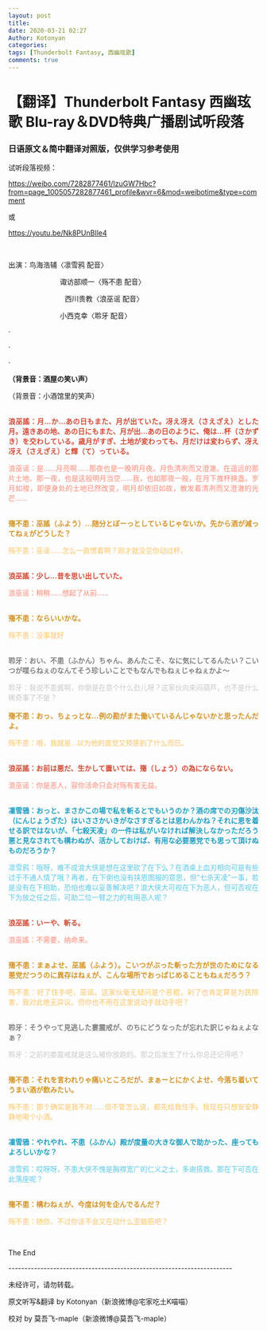 ```yaml
---
layout: post
title: 
date: 2020-03-21 02:27
Author: Kotonyan
categories: 
tags: [Thunderbolt Fantasy, 西幽玹歌]
comments: true
--- 
```


# 【翻译】Thunderbolt Fantasy 西幽玹歌 Blu-ray＆DVD特典广播剧试听段落

### 日语原文＆简中翻译对照版，仅供学习参考使用
                                             
<p align="justify">​​试听段落视频：</p>
<p align="justify"><a href="https://weibo.com/7282877461/IzuGW7Hbc?from=page_1005057282877461_profile&amp;wvr=6&amp;mod=weibotime&amp;type=comment">https://weibo.com/7282877461/IzuGW7Hbc?from=page_1005057282877461_profile&amp;wvr=6&amp;mod=weibotime&amp;type=comment</a></p>
或
<p align="justify"><a href="https://youtu.be/Nk8PUnBIle4">https://youtu.be/Nk8PUnBIle4</a></p>
<p align="justify"><br></p>
<p align="justify">出演：鸟海浩辅〈凛雪鸦 配音〉</p>
<p align="justify">&emsp; &emsp; &emsp; &emsp; &emsp; &emsp;诹访部顺一〈殇不患 配音〉</p>
<p align="justify">&emsp; &emsp; &emsp; &emsp; &emsp;&emsp;&emsp;西川贵教〈浪巫谣 配音〉</p>
<p align="justify">&emsp; &emsp; &emsp; &emsp; &emsp;&emsp; 小西克幸〈聆牙 配音〉<br></p>
<p align="justify">·</p>
<p align="justify">·<br></p>
<p align="justify">·<br></p>
<p align="justify"><b>（背景音：酒屋の笑い声）</b></p>
<p align="justify">（背景音：小酒馆里的笑声）</p>
<p align="justify"><br><b><font color="#d24a35">浪巫謠：月…か…あの日もまた、月が出ていた。冴え冴え（さえざえ）とした月。遠きあの地、あの日にもまた、月が出…あの日のように、俺は…杯（さかずき）を交わしている。歳月がすぎ、土地が変わっても、月だけは変わらず、冴え冴え（さえざえ）と輝（て）っている。</font></b></p>
<p align="justify"><font color="#ff8a78">浪巫谣：是……月亮啊……那夜也是一晚明月夜。月色清冽而又澄澈。在遥远的那片土地、那一夜，也是这般明月当空……我，也如那夜一般，在月下推杯换盏。岁月如梭，即便身处的土地已然改变，明月却依旧如故，散发着清冽而又澄澈的光芒……</font></p>
<p align="justify"><br><font color="#d49225"><b>殤不患：巫謠（ふよう）…随分とぼーっとしているじゃないか。先から酒が減ってねぇがどうした？</b></font></p>
<p align="justify"><font color="#fec467">殇不患：巫谣……怎么一直愣着啊？刚才就没见你动过杯。</font></p>
<p align="justify"><br><font color="#d24a35"><b>浪巫謠：少し…昔を思い出していた。</b></font></p>
<p align="justify"><font color="#ff8a78">浪巫谣：稍稍……想起了从前……</font></p>
<p align="justify"><br><font color="#d49225"><b>殤不患：ならいいかな。</b></font></p>
<p align="justify"><font color="#fec467">殇不患：没事就好</font></p>
<p align="justify"><br><font color="#808080"><b>聆牙：おい、不患（ふかん）ちゃん、あんたこそ、なに気にしてるんたい？こいつが喋らねぇのなんてそう珍しいことでもなんでもねぇじゃねぇかよ〜</b></font></p>
<p align="justify"><font color="#c9c9c9">聆牙：我说不患酱啊，你倒是在意个什么劲儿呀？这家伙向来闷葫芦，也不是什么稀奇事了不是？</font><br><br><font color="#d49225"><b>殤不患：おっ、ちょっとな…例の勘がまた働いているんじゃないかと思ったんだよ。</b></font></p>
<p align="justify"><font color="#fec467">殇不患：哦，我就是…以为他的直觉又预感到了什么而已。</font></p>
<p align="justify"><br><font color="#d24a35"><b>浪巫謠：お前は悪だ、生かして置いては、殤（しょう）の為にならない。</b></font></p>
<p align="justify"><font color="#ff8a78">浪巫谣：你是恶人，容你活命只会对殇有害无益。</font></p>
<p align="justify"><br><b><font color="#1f9dc4">凜雪鴉：おっと、まさかこの場で私を斬るとでもいうのか？酒の席での刃傷沙汰（にんじょうざた）はいささかいきがなさすぎるとは思わんかね？それに恩を着せる訳ではないが、「七殺天凌」の一件は私がいなければ解決しなかっただろう悪と見なされても構わぬが、活かしておけば、有用な必要悪党でも思って頂けぬものだろうか？</font></b></p>
<p align="justify"><font color="#5bc9ea">凛雪鸦：哦呀，难不成浪大侠是想在这里砍了在下么？在酒桌上血刃相向可是有些过于不通人情了哦？再者，在下倒也没有挟恩图报的意思，但“七杀天凌”一事，若是没有在下相助，恐怕也难以妥善解决吧？浪大侠大可视在下为恶人，但可否视在下为放之任之后，可助二位一臂之力的有用恶人呢？</font></p>
<p align="justify"><br><font color="#d24a35"><b>浪巫謠：いーや、斬る。</b></font></p>
<p align="justify"><font color="#ff8a78">浪巫謠：不需要，纳命来。</font></p>
<p align="justify"><br><font color="#d49225"><b>殤不患：まぁよせ、巫謠（ふよう）。こいつがぶった斬った方が世のためになる悪党だつうのに異存はねぇが、こんな場所でおっぱじめることもねぇだろう？</b></font></p>
<p align="justify"><font color="#fec467">殇不患：好了住手吧，巫谣。这家伙毫无疑问是个恶棍，剁了也肯定算是为民除害，我对此绝无异议。但你也不用在这里说动手就动手吧？</font></p>
<p align="justify"><br><font color="#808080"><b>聆牙：そうやって見逃した婁震戒が、のちにどうなったが忘れた訳じゃねぇよなぁ？</b></font></p>
<p align="justify"><font color="#c9c9c9">聆牙：之前的娄震戒就是这么被你放跑的。那之后发生了什么你总还记得吧？</font></p>
<p align="justify"><br><font color="#d49225"><b>殤不患：それを言われりゃ痛いところだが、まぁーとにかくよせ、今落ち着いてうまい酒が飲みたい。</b></font></p>
<p align="justify"><font color="#fec467">殇不患：那个确实是我不对……但不管怎么说，都先给我住手。我现在只想安安静静地喝个小酒。</font></p>
<p align="justify"><br><font color="#1f9dc4"><b>凜雪鴉：やれやれ、不患（ふかん）殿が度量の大きな御人で助かった、座ってもよろしいかな？</b>

</font><font color="#5bc9ea">凛雪鸦：哎呀呀，不患大侠不愧是胸襟宽广的仁义之士，多谢搭救。那在下可否在此落座呢？</font></p>
<p align="justify"><br><font color="#d49225"><b>殤不患：構わねぇが、今度は何を企んでるんだ？</b></font></p>
<p align="justify"><font color="#fec467">殇不患：随你，不过你该不会又在动什么歪脑筋吧？</font></p>
<p align="justify"><br></p>
<p align="justify">The End</p>
<p align="justify">----------------------------------------------------------------------</p>
<p align="justify">未经许可，请勿转载。</p>
<p align="justify">原文听写&翻译 by Kotonyan（新浪微博@宅家吃土K喵喵）</p>
<p align="justify">校对 by 莫吾飞-maple（新浪微博@莫吾飞-maple）</p>